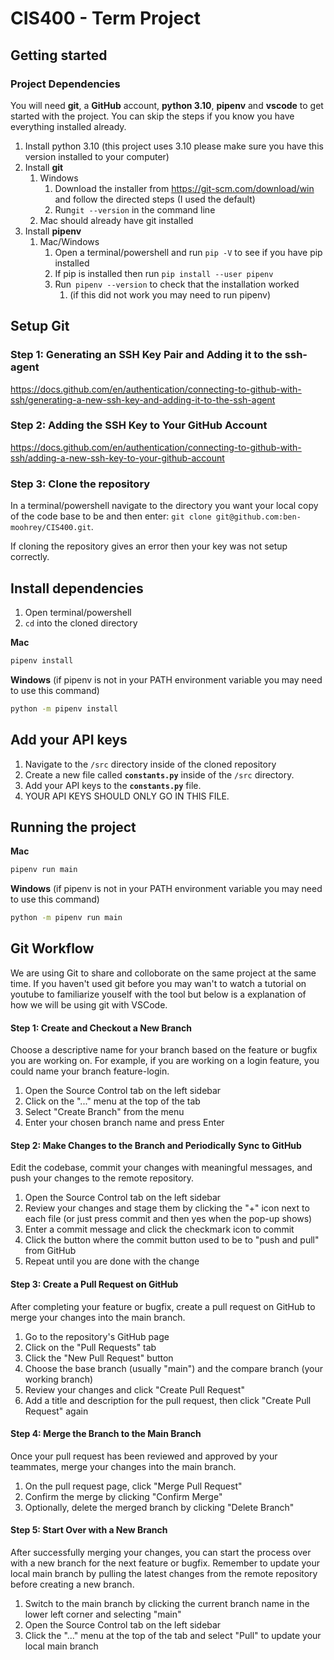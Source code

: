 # CIS400 - Term Project

## Getting started

### Project Dependencies
You will need **git**, a **GitHub** account, **python 3.10**, **pipenv** and **vscode** to get started with the project. You can skip the steps if you know you have everything installed already.

1. Install python 3.10 (this project uses 3.10 please make sure you have this version installed to your computer)
2. Install **git**
   1. Windows
      1. Download the installer from https://git-scm.com/download/win and follow the directed steps (I used the default)
      2. Run`git --version` in the command line
   2. Mac should already have git installed
3. Install **pipenv**
   1. Mac/Windows
      1. Open a terminal/powershell and run `pip -V` to see if you have pip installed
      2. If pip is installed then run `pip install --user pipenv`
      3. Run` pipenv --version` to check that the installation worked
         1. (if this did not work you may need to run pipenv)

## Setup Git

### Step 1: Generating an SSH Key Pair and Adding it to the ssh-agent
https://docs.github.com/en/authentication/connecting-to-github-with-ssh/generating-a-new-ssh-key-and-adding-it-to-the-ssh-agent


### Step 2: Adding the SSH Key to Your GitHub Account
https://docs.github.com/en/authentication/connecting-to-github-with-ssh/adding-a-new-ssh-key-to-your-github-account

### Step 3: Clone the repository
In a terminal/powershell navigate to the directory you want your local copy of the code base to be and then enter: `git clone git@github.com:ben-moohrey/CIS400.git`.

If cloning the repository gives an error then your key was not setup correctly.

## Install dependencies
1. Open terminal/powershell 
2. `cd` into the cloned directory

**Mac**
```bash
pipenv install
```

**Windows** (if pipenv is not in your PATH environment variable you may need to use this command)
```bash
python -m pipenv install
```

## Add your API keys
1. Navigate to the `/src` directory inside of the cloned repository
2. Create a new file called **`constants.py`** inside of the `/src` directory.
3. Add your API keys to the **`constants.py`** file.
4. YOUR API KEYS SHOULD ONLY GO IN THIS FILE.

## Running the project
**Mac**
```bash
pipenv run main
```
**Windows** (if pipenv is not in your PATH environment variable you may need to use this command)
```bash
python -m pipenv run main
```

## Git Workflow
We are using Git to share and colloborate on the same project at the same time. If you haven't used git before you may wan't to watch a tutorial on youtube to familiarize youself with the tool but below is a explanation of how we will be using git with VSCode.

#### Step 1: Create and Checkout a New Branch

Choose a descriptive name for your branch based on the feature or bugfix you are working on. For example, if you are working on a login feature, you could name your branch feature-login.

1. Open the Source Control tab on the left sidebar
2. Click on the "..." menu at the top of the tab
3. Select "Create Branch" from the menu
4. Enter your chosen branch name and press Enter
   
#### Step 2: Make Changes to the Branch and Periodically Sync to GitHub

Edit the codebase, commit your changes with meaningful messages, and push your changes to the remote repository.

1. Open the Source Control tab on the left sidebar
2. Review your changes and stage them by clicking the "+" icon next to each file (or just press commit and then yes when the pop-up shows)
3. Enter a commit message and click the checkmark icon to commit
4. Click the button where the commit button used to be to "push and pull" from GitHub 
5. Repeat until you are done with the change

#### Step 3: Create a Pull Request on GitHub

After completing your feature or bugfix, create a pull request on GitHub to merge your changes into the main branch.

1. Go to the repository's GitHub page
2. Click on the "Pull Requests" tab
3. Click the "New Pull Request" button
4. Choose the base branch (usually "main") and the compare branch (your working branch)
5. Review your changes and click "Create Pull Request"
6. Add a title and description for the pull request, then click "Create Pull Request" again

#### Step 4: Merge the Branch to the Main Branch

Once your pull request has been reviewed and approved by your teammates, merge your changes into the main branch.

1. On the pull request page, click "Merge Pull Request"
2. Confirm the merge by clicking "Confirm Merge"
3. Optionally, delete the merged branch by clicking "Delete Branch"

#### Step 5: Start Over with a New Branch

After successfully merging your changes, you can start the process over with a new branch for the next feature or bugfix. Remember to update your local main branch by pulling the latest changes from the remote repository before creating a new branch.

1. Switch to the main branch by clicking the current branch name in the lower left corner and selecting "main"
2. Open the Source Control tab on the left sidebar
3. Click the "..." menu at the top of the tab and select "Pull" to update your local main branch

